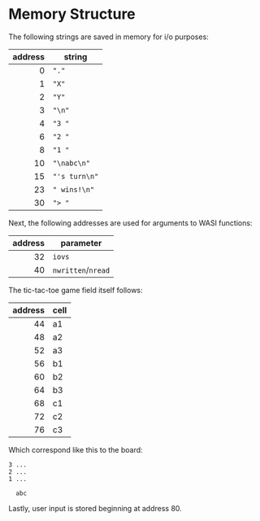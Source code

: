 # Memory Structure
The following strings are saved in memory for i/o purposes:

address|string
---:|---
0|`"."`
1|`"X"`
2|`"Y"`
3|`"\n"`
4|`"3 "`
6|`"2 "`
8|`"1 "`
10|`"\nabc\n"`
15|`"'s turn\n"`
23|`" wins!\n"`
30|`"> "`

Next, the following addresses are used for arguments to WASI functions:

address|parameter
---:|---
32|`iovs`
40|`nwritten`/`nread`

The tic-tac-toe game field itself follows:

address|cell
---:|---
44|a1
48|a2
52|a3
56|b1
60|b2
64|b3
68|c1
72|c2
76|c3

Which correspond like this to the board:

```
3 ...
2 ...
1 ...

  abc
```

Lastly, user input is stored beginning at address 80.
